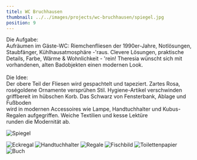 ```yaml
---
titel: WC Bruchhausen
thumbnail: ../../images/projects/wc-bruchhausen/spiegel.jpg
position: 9
---
```


Die Aufgabe: <br>
Aufräumen im Gäste-WC:
Riemchenfliesen der 1990er-Jahre, Notlösungen, Staubfänger, Kühlhausatmosphäre -'raus. Clevere
Lösungen, praktische Details, Farbe, Wärme & Wohnlichkeit - 'rein!
Theresia wünscht sich mit vorhandenen, alten Badobjekten einen modernen Look. <br>
<br>
Die Idee: <br>
Der obere Teil der Fliesen wird gespachtelt und tapeziert. Zartes Rosa, roségoldene Ornamente
versprühen Stil.
Hygiene-Artikel verschwinden griffbereit im hübschen Korb. Das Schwarz von Fensterbank, Ablage und
Fußboden <br>
wird in modernen Accessoires wie Lampe, Handtuchhalter und Kubus-Regalen aufgegriffen. Weiche
Textilien und kesse Lektüre <br>
runden die Modernität ab.

![Spiegel](../../images/projects/wc-bruchhausen/spiegel.jpg)

![Eckregal](../../images/projects/wc-bruchhausen/eckregal_wc_2-5.jpg)
![Handtuchhalter](../../images/projects/wc-bruchhausen/handtuchhalter.jpg)
![Regale](../../images/projects/wc-bruchhausen/regale.jpg)
![Fischbild](../../images/projects/wc-bruchhausen/fischbild.jpg)
![Toilettenpapier](../../images/projects/wc-bruchhausen/toilettenpapier.jpg)
![Buch](../../images/projects/wc-bruchhausen/buch.jpg)
